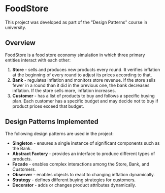 # FoodStore
This project was developed as part of the "Design Patterns" course in university.

## Overview

FoodStore is a food store economy simulation in which three primary entities interact with each other:

1. **Store** - sells and produces new products every round. It verifies inflation at the beginning of every round to adjust its prices according to that.
2. **Bank** - regulates inflation and monitors store revenue. If the store sells fewer in a round than it did in the previous one, the bank decreases inflation. If the store sells more, inflation increases.
3. **Customer** - has a list of products to buy and follows a specific buying plan. Each customer has a specific budget and may decide not to buy if product prices exceed that budget.

## Design Patterns Implemented

The following design patterns are used in the project:

- **Singleton** - ensures a single instance of significant components such as the Bank.
- **Abstract Factory** - provides an interface to produce different types of products.
- **Facade** - enables complex interactions among the Store, Bank, and Customers.
- **Observer** - enables objects to react to changing inflation dynamically.
- **Strategy** - defines different buying strategies for customers.
- **Decorator** - adds or changes product attributes dynamically.


